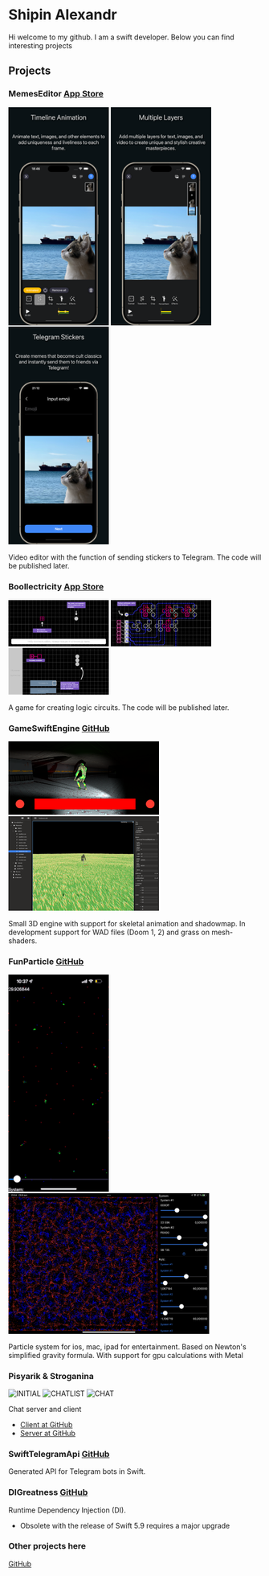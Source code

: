 # Shipin Alexandr

Hi welcome to my github. I am a swift developer. Below you can find interesting projects

## Projects

### MemesEditor [App Store](https://apps.apple.com/us/app/memes-editor/id6461216573)

<img src="https://raw.githubusercontent.com/shsanek/shsanek/main/mem1.png" alt="INITIAL" width="200"/> <img src="https://raw.githubusercontent.com/shsanek/shsanek/main/mem2.png" alt="CHATLIST" width="200"/> <img src="https://raw.githubusercontent.com/shsanek/shsanek/main/mem3.png" alt="CHAT" width="200"/>

Video editor with the function of sending stickers to Telegram. The code will be published later.

### Boollectricity [App Store](https://apps.apple.com/be/app/boollectricity/id1548302248)

<img src="https://raw.githubusercontent.com/shsanek/shsanek/main/game1.png" alt="INITIAL" width="200"/> <img src="https://raw.githubusercontent.com/shsanek/shsanek/main/game2.png" alt="CHATLIST" width="200"/> <img src="https://raw.githubusercontent.com/shsanek/shsanek/main/game3.png" alt="CHAT" width="200"/>

A game for creating logic circuits. The code will be published later.

### GameSwiftEngine [GitHub](https://github.com/shsanek/GameSwiftEngine)

<img src="https://raw.githubusercontent.com/shsanek/shsanek/main/gse1.png" alt="INITIAL" width="300"/> <img src="https://raw.githubusercontent.com/shsanek/shsanek/main/gse2.png" alt="CHATLIST" width="300"/> 

Small 3D engine with support for skeletal animation and shadowmap. In development support for WAD files (Doom 1, 2) and grass on mesh-shaders.

### FunParticle [GitHub](https://github.com/shsanek/GameSwiftEngine)

<img src="https://raw.githubusercontent.com/shsanek/shsanek/main/partical.gif" alt="INITIAL" width="200"/> <img src="https://raw.githubusercontent.com/shsanek/shsanek/main/partical.png" alt="CHATLIST" width="400"/> 

Particle system for ios, mac, ipad for entertainment. Based on Newton's simplified gravity formula. With support for gpu calculations with Metal

### Pisyarik & Stroganina

<img src="https://user-images.githubusercontent.com/15768502/159707331-96e0d01c-3b5a-420a-8022-fd6da4dd3141.PNG" alt="INITIAL" width="200"/> <img src="https://user-images.githubusercontent.com/15768502/159706793-dcc059f6-d08a-4094-a698-651fd5a3bcb4.PNG" alt="CHATLIST" width="200"/>  <img src="https://user-images.githubusercontent.com/15768502/159706775-82d86208-4920-4a8a-b016-468942ecc53f.PNG" alt="CHAT" width="200"/>

Chat server and client
   - [Client at GitHub](https://github.com/NikitaSarin/Stroganina)
   - [Server at GitHub](https://github.com/shsanek/Pisyarik)

### SwiftTelegramApi [GitHub](https://github.com/shsanek/SwiftTelegramApi)

Generated API for Telegram bots in Swift.

### DIGreatness [GitHub](https://github.com/shsanek/DIGreatness)

Runtime Dependency Injection (DI).   
   - Obsolete with the release of Swift 5.9 requires a major upgrade

### Other projects here

[GitHub](https://github.com/shsanek)


